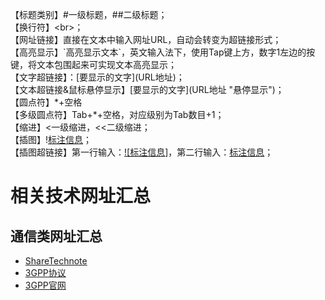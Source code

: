 【标题类别】\#一级标题，\##二级标题；<br>
【换行符】\<br>；<br>
【网址链接】直接在文本中输入网址URL，自动会转变为超链接形式；<br>
【高亮显示】\`高亮显示文本`，英文输入法下，使用Tap键上方，数字1左边的按键，将文本包围起来可实现文本高亮显示；<br>
【文字超链接】：[要显示的文字]\(URL地址)；<br>
【文本超链接&鼠标悬停显示】[要显示的文字]\(URL地址 "悬停显示")；<br>
【圆点符】\*+空格<br>
【多级圆点符】Tab+*+空格，对应级别为Tab数目+1；<br>
【缩进】\<一级缩进，\<<二级缩进；<br>
【插图】\![标注信息](URL "悬停显示")；<br>
【插图超链接】第一行输入：[![标注信息]](图片超链接URL)，第二行输入：[标注信息](图片URL "悬停显示")；<br>
# 相关技术网址汇总
## 通信类网址汇总
* [ShareTechnote](http://www.sharetechnote.com)<br>
* [3GPP协议](http://www.3GPP.org/ftp/Specs/archive/)<br>
* [3GPP官网](http://www.3gpp.org/)<br>
